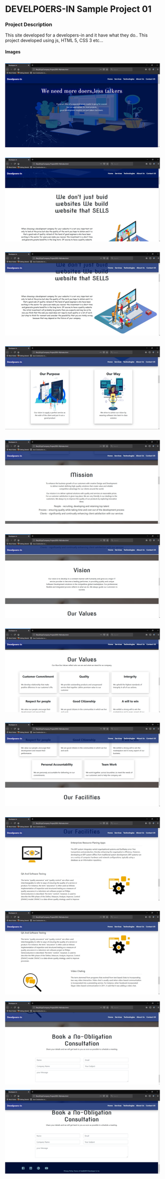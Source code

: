# DEVELPOERS-IN Sample Project 01

### Project Description
 This site developed for a developers-in and it have what they do..
This project developed using js, HTML 5, CSS 3  etc...


#### Images 

![Image of Yaktocat](images/project-image/01.jpg)
---

![Image of Yaktocat](images/project-image/02.jpg)
---

![Image of Yaktocat](images/project-image/03.jpg)
---

![Image of Yaktocat](images/project-image/04.jpg)
---

![Image of Yaktocat](images/project-image/05.jpg)
---

![Image of Yaktocat](images/project-image/06.jpg)
---

![Image of Yaktocat](images/project-image/07.jpg)
---

![Image of Yaktocat](images/project-image/08.jpg)
---

![Image of Yaktocat](images/project-image/09.jpg)
---

![Image of Yaktocat](images/project-image/10.jpg)
---

![Image of Yaktocat](images/project-image/11.jpg)


![Image of Yaktocat](images/project-image/12.jpg)
